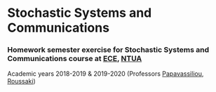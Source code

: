 # Stochastic Systems and Communications


### Homework semester exercise for Stochastic Systems and Communications course at [ECE](https://www.ece.ntua.gr/en), [NTUA](https://www.ntua.gr/en)
Academic years 2018-2019 & 2019-2020 (Professors [Papavassiliou](https://www.ece.ntua.gr/en/staff/76), [Roussaki](https://www.ece.ntua.gr/en/staff/177))